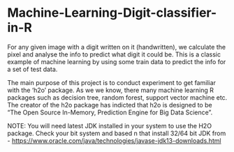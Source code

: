 # Machine-Learning-Digit-classifier-in-R
For any given image with a digit written on it (handwritten), we calculate the pixel and analyse the info to predict what digit it could be. This is a classic example of machine learning by using some train data to predict the info for a set of test data.

The main purpose of this project is to conduct experiment to get familiar with the ‘h2o’ package. As we we know, there many machine learning R packages such as decision tree, random forest, support vector machine etc. The creator of the h2o package has indicted that h2o is designed to be “The Open Source In-Memory, Prediction Engine for Big Data Science”.

NOTE: You will need latest JDK installed in your system to use the H2O package. Check your bit system and based n that install 32/64 bit JDK from - https://www.oracle.com/java/technologies/javase-jdk13-downloads.html
